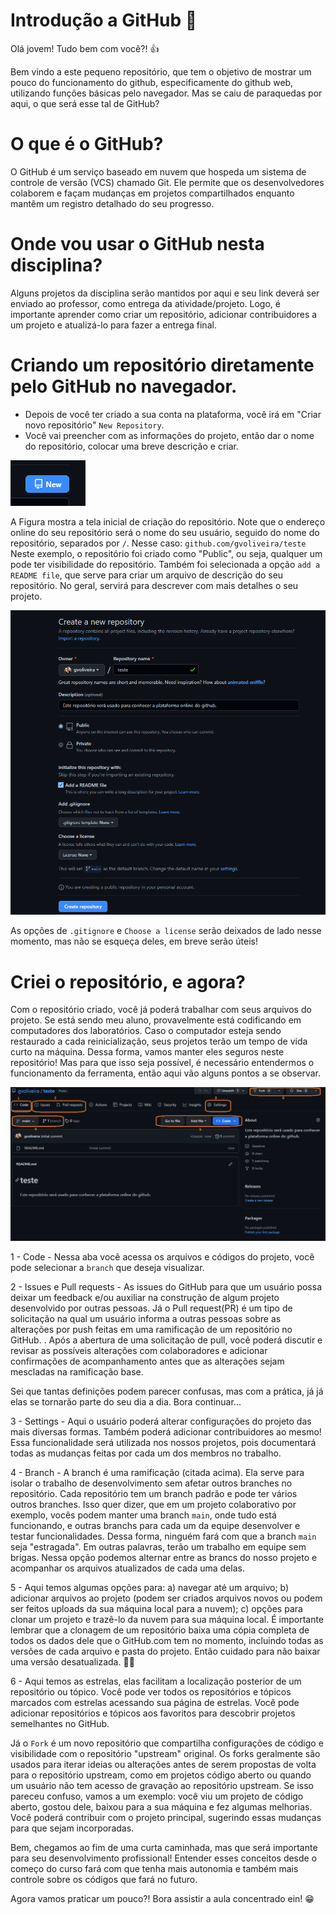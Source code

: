 # Introdução a GitHub :robot:

Olá jovem! Tudo bem com você?!
:thumbsup:

Bem vindo a este pequeno repositório, que tem o objetivo de mostrar um pouco do funcionamento do github, especificamente do github web, utilizando funções básicas pelo navegador. Mas se caiu de paraquedas por aqui, o que será esse tal de GitHub? 

# O que é o GitHub?
O GitHub é um serviço baseado em nuvem que hospeda um sistema de controle de versão (VCS) chamado Git. Ele permite que os desenvolvedores colaborem e façam mudanças em projetos compartilhados enquanto mantêm um registro detalhado do seu progresso.

# Onde vou usar o GitHub nesta disciplina?
Alguns projetos da disciplina serão mantidos por aqui e seu link deverá ser enviado ao professor, como entrega da atividade/projeto. Logo, é importante aprender como criar um repositório, adicionar contribuidores a um projeto e atualizá-lo para fazer a entrega final.

# Criando um repositório diretamente pelo GitHub no navegador.
- Depois de você ter criado a sua conta na plataforma, você irá em "Criar novo repositório" `New Repository`.
- Você vai preencher com as informações do projeto, então dar o nome do repositório, colocar uma breve descrição e criar.

<img src="newrepo.png" alt="tela criação repositório">

A Figura mostra a tela inicial de criação do repositório. Note que o endereço online do seu repositório será o nome do seu usuário, seguido do nome do repositório, separados por `/`. Nesse caso: `github.com/gvoliveira/teste` 
Neste exemplo, o repositório foi criado como "Public", ou seja, qualquer um pode ter visibilidade do repositório. Também foi selecionada a opção `add a README file`, que serve para criar um arquivo de descrição do seu repositório. No geral, servirá para descrever com mais detalhes o seu projeto.

<img src="git1.png" alt="tela criação repositório">

As opções de `.gitignore` e `Choose a license` serão deixados de lado nesse momento, mas não se esqueça deles, em breve serão úteis!

# Criei o repositório, e agora?
Com o repositório criado, você já poderá trabalhar com seus arquivos do projeto. Se está sendo meu aluno, provavelmente está codificando em computadores dos laboratórios. Caso o computador esteja sendo restaurado a cada reinicialização, seus projetos terão um tempo de vida curto na máquina. Dessa forma, vamos manter eles seguros neste repositório! Mas para que isso seja possível, é necessário entendermos o funcionamento da ferramenta, então aqui vão alguns pontos a se observar.

<img src="git2_destaques.png" alt="tela criação repositório">

1 - Code - Nessa aba você acessa os arquivos e códigos do projeto, você pode selecionar a `branch` que deseja visualizar.

2 - Issues e Pull requests -  As issues do GitHub para que um usuário possa deixar um feedback e/ou auxiliar na construção de algum projeto desenvolvido por outras pessoas. Já o Pull request(PR) é um tipo de solicitação na qual um usuário informa a outras pessoas sobre as alterações por push feitas em uma ramificação de um repositório no GitHub. . Após a abertura de uma solicitação de pull, você poderá discutir e revisar as possíveis alterações com colaboradores e adicionar confirmações de acompanhamento antes que as alterações sejam mescladas na ramificação base.

Sei que tantas definições podem parecer confusas, mas com a prática, já já elas se tornarão parte do seu dia a dia. Bora continuar...

3 - Settings - Aqui o usuário poderá alterar configurações do projeto das mais diversas formas. Também poderá adicionar contribuidores ao mesmo! Essa funcionalidade será utilizada nos nossos projetos, pois documentará todas as mudanças feitas por cada um dos membros no trabalho.

4 - Branch - A branch é uma ramificação (citada acima). Ela serve para isolar o trabalho de desenvolvimento sem afetar outros branches no repositório. Cada repositório tem um branch padrão e pode ter vários outros branches. Isso quer dizer, que em um projeto colaborativo por exemplo, vocês podem manter uma branch `main`, onde tudo está funcionando, e outras branchs para cada um da equipe desenvolver e testar funcionalidades. Dessa forma, ninguém fará com que a branch `main` seja "estragada". Em outras palavras, terão um trabalho em equipe sem brigas. Nessa opção podemos alternar entre as brancs do nosso projeto e acompanhar os arquivos atualizados de cada uma delas.

5 - Aqui temos algumas opções para: a) navegar até um arquivo; b) adicionar arquivos ao projeto (podem ser criados arquivos novos ou podem ser feitos uploads da sua máquina local para a nuvem); c) opções para clonar um projeto e trazê-lo da nuvem para sua máquina local. É importante lembrar que a clonagem de um repositório baixa uma cópia completa de todos os dados dele que o GitHub.com tem no momento, incluindo todas as versões de cada arquivo e pasta do projeto. Então cuidado para não baixar uma versão desatualizada. :man_shrugging:

6 - Aqui temos as estrelas, elas facilitam a localização posterior de um repositório ou tópico. Você pode ver todos os repositórios e tópicos marcados com estrelas acessando sua página de estrelas. Você pode adicionar repositórios e tópicos aos favoritos para descobrir projetos semelhantes no GitHub.

Já o `Fork` é um novo repositório que compartilha configurações de código e visibilidade com o repositório "upstream" original. Os forks geralmente são usados para iterar ideias ou alterações antes de serem propostas de volta para o repositório upstream, como em projetos código aberto ou quando um usuário não tem acesso de gravação ao repositório upstream. Se isso pareceu confuso, vamos a um exemplo: você viu um projeto de código aberto, gostou dele, baixou para a sua máquina e fez algumas melhorias. Você poderá contribuir com o projeto principal, sugerindo essas mudanças para que sejam incorporadas.

Bem, chegamos ao fim de uma curta caminhada, mas que será importante para seu desenvolvimento profissional! Entender esses conceitos desde o começo do curso fará com que tenha mais autonomia e também mais controle sobre os códigos que fará no futuro. 

Agora vamos praticar um pouco?! Bora assistir a aula concentrado ein! :grin:




